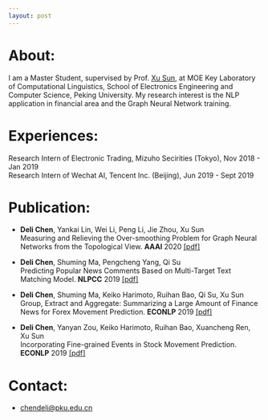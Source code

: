 ```yaml
---
layout: post
---
```

<!-- <img src="/images/fulls/07.jpg" class="fit image">  -->
# About:
I am a Master Student, supervised by Prof. [Xu Sun](https://xusun.org/), at MOE Key Laboratory of Computational Linguistics, School of Electronics Engineering and Computer Science, Peking University. My research interest is the NLP application in financial area and the Graph Neural Network training.

# Experiences:
Research Intern of Electronic Trading, Mizuho Secirities (Tokyo), Nov 2018 - Jan 2019  
Research Intern of Wechat AI, Tencent Inc. (Beijing), Jun 2019 - Sept 2019

# Publication:

- **Deli Chen**, Yankai Lin, Wei Li, Peng Li, Jie Zhou, Xu Sun  
Measuring and Relieving the Over-smoothing Problem for Graph Neural Networks from the Topological View.
**AAAI** 2020 [[pdf]](https://arxiv.org/abs/1909.03211)

- **Deli Chen**, Shuming Ma, Pengcheng Yang, Qi Su  
Predicting Popular News Comments Based on Multi-Target Text Matching Model.
**NLPCC** 2019 [[pdf]](https://link.springer.com/chapter/10.1007/978-3-030-32233-5_48)

- **Deli Chen**, Shuming Ma, Keiko Harimoto, Ruihan Bao, Qi Su, Xu Sun  
Group, Extract and Aggregate: Summarizing a Large Amount of Finance News for Forex Movement Prediction.
**ECONLP** 2019 [[pdf]](https://arxiv.org/abs/1910.05032)

- **Deli Chen**, Yanyan Zou, Keiko Harimoto, Ruihan Bao, Xuancheng Ren, Xu Sun  
Incorporating Fine-grained Events in Stock Movement Prediction.
**ECONLP** 2019 [[pdf]](https://arxiv.org/abs/1910.05078)

# Contact:
- chendeli@pku.edu.cn